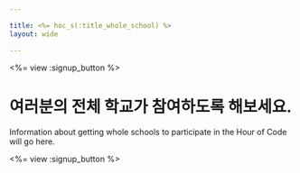 ```yaml
---

title: <%= hoc_s(:title_whole_school) %>
layout: wide

---
```


<%= view :signup_button %>

# 여러분의 전체 학교가 참여하도록 해보세요.

Information about getting whole schools to participate in the Hour of Code will go here.

<%= view :signup_button %>
